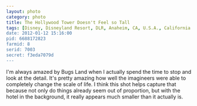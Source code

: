 ```yaml
---
layout: photo
category: photo
title: The Hollywood Tower Doesn't Feel so Tall
tags: [Disney, Disneyland Resort, DLR, Anaheim, CA, U.S.A., California Adventure, DCA, Bug's Land, Bugs Life, Tower of Terror, Canon 7D, HDR, night, Hollywood Tower Hotel, hose, leaves, water, Canon, Michael Ball, cycomachead, 7D]
date: 2012-01-12 15:16:00
pid: 6688172823
farmid: 8
serid: 7003
secret: f3eda7079d
---
```



I'm always amazed by Bugs Land when I actually spend the time to stop and look at the detail. It's pretty amazing how well the imagineers were able to completely change the scale of life. I think this shot helps capture that because not only do things already seem out of proportion, but with the hotel in the background, it really appears much smaller than it actually is.
